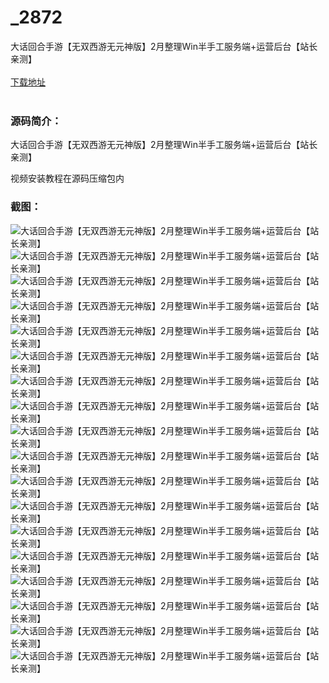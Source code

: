 # _2872
大话回合手游【无双西游无元神版】2月整理Win半手工服务端+运营后台【站长亲测】
<br/></br>
[下载地址](https://www.uuid2.com/2872.html "下载地址")
<br/></br>
<h3>源码简介：</h3>
<p>大话回合手游【无双西游无元神版】2月整理Win半手工服务端+运营后台【站长亲测】<p>
<p>视频安装教程在源码压缩包内<p>
<h3>截图：</h3>
<img src="https://www.uuid2.com/wp-content/uploads/img/202202/ad72072450.jpg" alt="大话回合手游【无双西游无元神版】2月整理Win半手工服务端+运营后台【站长亲测】"><img src="https://www.uuid2.com/wp-content/uploads/img/202202/ad72072311.jpg" alt="大话回合手游【无双西游无元神版】2月整理Win半手工服务端+运营后台【站长亲测】"><img src="https://www.uuid2.com/wp-content/uploads/img/202202/ad72072706.jpg" alt="大话回合手游【无双西游无元神版】2月整理Win半手工服务端+运营后台【站长亲测】"><img src="https://www.uuid2.com/wp-content/uploads/img/202202/ad72072373.jpg" alt="大话回合手游【无双西游无元神版】2月整理Win半手工服务端+运营后台【站长亲测】"><img src="https://www.uuid2.com/wp-content/uploads/img/202202/bc70b06784.jpg" alt="大话回合手游【无双西游无元神版】2月整理Win半手工服务端+运营后台【站长亲测】"><img src="https://www.uuid2.com/wp-content/uploads/img/202202/bc70b06925.jpg" alt="大话回合手游【无双西游无元神版】2月整理Win半手工服务端+运营后台【站长亲测】"><img src="https://www.uuid2.com/wp-content/uploads/img/202202/bc70b06779.jpg" alt="大话回合手游【无双西游无元神版】2月整理Win半手工服务端+运营后台【站长亲测】"><img src="https://www.uuid2.com/wp-content/uploads/img/202202/bc70b06977.jpg" alt="大话回合手游【无双西游无元神版】2月整理Win半手工服务端+运营后台【站长亲测】"><img src="https://www.uuid2.com/wp-content/uploads/img/202202/bc70b06145.jpg" alt="大话回合手游【无双西游无元神版】2月整理Win半手工服务端+运营后台【站长亲测】"><img src="https://www.uuid2.com/wp-content/uploads/img/202202/bc70b06511.jpg" alt="大话回合手游【无双西游无元神版】2月整理Win半手工服务端+运营后台【站长亲测】"><img src="https://www.uuid2.com/wp-content/uploads/img/202202/126fdc5973.jpg" alt="大话回合手游【无双西游无元神版】2月整理Win半手工服务端+运营后台【站长亲测】"><img src="https://www.uuid2.com/wp-content/uploads/img/202202/126fdc5569.jpg" alt="大话回合手游【无双西游无元神版】2月整理Win半手工服务端+运营后台【站长亲测】"><img src="https://www.uuid2.com/wp-content/uploads/img/202202/126fdc5727.jpg" alt="大话回合手游【无双西游无元神版】2月整理Win半手工服务端+运营后台【站长亲测】"><img src="https://www.uuid2.com/wp-content/uploads/img/202202/126fdc5784.jpg" alt="大话回合手游【无双西游无元神版】2月整理Win半手工服务端+运营后台【站长亲测】"><img src="https://www.uuid2.com/wp-content/uploads/img/202202/126fdc5360.jpg" alt="大话回合手游【无双西游无元神版】2月整理Win半手工服务端+运营后台【站长亲测】"><img src="https://www.uuid2.com/wp-content/uploads/img/202202/126fdc5418.jpg" alt="大话回合手游【无双西游无元神版】2月整理Win半手工服务端+运营后台【站长亲测】"><img src="https://www.uuid2.com/wp-content/uploads/img/202202/126fdc5508.jpg" alt="大话回合手游【无双西游无元神版】2月整理Win半手工服务端+运营后台【站长亲测】"><img src="https://www.uuid2.com/wp-content/uploads/img/202202/27ad784578.jpg" alt="大话回合手游【无双西游无元神版】2月整理Win半手工服务端+运营后台【站长亲测】">
